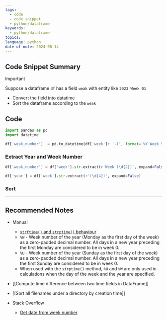 ```yaml
---
tags:
  - code
  - code_snippet
  - python/dataframe
keywords:
  - python/dataframe
topics: 
language: python
date of note: 2024-08-14
---
```


## Code Snippet Summary

>[!important]
>Suppose a dataframe `df` has a field `weak` with entity like `2023 Week 01`
>- Convert the field into datatime
>- Sort the dataframe according to the `weak`

## Code

```python
import pandas as pd
import datetime
```

```python
df['weak_number']  = pd.to_datetime(df['week']+ '-1', format='%Y Week %W-%w')
```


### Extract Year and Week Number

```python
df['weak_number'] = df['week'].str.extract(r'Week (\d{2})', expand=False).astype(int)
```

```python
df['year'] = df['week'].str.extract(r'(\d{4})', expand=False)
```

### Sort 




-----------
##  Recommended Notes

- Manual
	- [`strftime()` and `strptime()` behaviour](http://docs.python.org/3/library/datetime.html#strftime-and-strptime-behavior)
	- `%W` - Week number of the year (Monday as the first day of the week) as a zero-padded decimal number. All days in a new year preceding the first Monday are considered to be in week 0.
	- `%U` - Week number of the year (Sunday as the first day of the week) as a zero-padded decimal number. All days in a new year preceding the first Sunday are considered to be in week 0.
	- When used with the `strptime()` method, `%U` and `%W` are only used in calculations when the day of the week and the year are specified.


- [[Compute time difference between two time fields in DataFrame]]
- [[Sort all filenames under a directory by creation time]]

- Stack Overflow 
	- [Get date from week number](https://stackoverflow.com/questions/17087314/get-date-from-week-number)